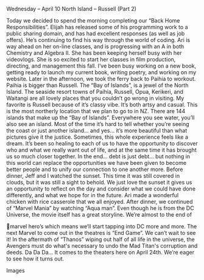Wednesday – April 10
North Island – Russell
(Part 2)

Today we decided to spend the morning completing our “Back Home Responsibilities”.
Elijah has released some of his programming work to a public sharing domain, and has
had excellent responses (as well as job offers). He’s continuing to find his way through
the world of coding. Ari is way ahead on her on-line classes, and is progressing with an
A in both Chemistry and Algebra II. She has been keeping herself busy with her videovlogs. She is so excited to start her classes in film production, directing, and
management this fall. I’ve been busy working on a new book, getting ready to launch
my current book, writing poetry, and working on my website.
Later in the afternoon, we took the ferry back to Paihia to workout. Paihia is bigger
than Russell. The “Bay of Islands”, is a jewel of the North Island. The seaside resort towns
of Paihia, Russell, Opua, Kerikeri, and Waitangi are all lovely places that you couldn’t
go wrong in visiting. My favorite is Russell because of it’s classy vibe. It’s both artsy and
casual. This is the most northerly location that we plan to go to in NZ. There are 144
islands that make up the “Bay of Islands”. Everywhere you see water, you’ll also see an
island. Most of the time it’s hard to tell whether you’re seeing the coast or just another
island… and yes… it’s more beautiful than what pictures give it the justice. Sometimes,
this whole experience feels like a dream. It’s been so healing to each of us to have the
opportunity to discover who and what we really want out of life, and at the same time
it has brought us so much closer together. In the end… debt is just debt… but nothing
in this world can replace the opportunities we have been given to become better
people and to unify our connection to one another more.
Before dinner, Jeff and I watched the sunset. This time it was still covered in clouds, but
it was still a sight to behold. We just love the sunset it gives us an opportunity to reflect
on the day and consider what we could have done differently, and what we hope for
in the future.
Ari made a wonderful chicken with rice casserole that we all enjoyed. After dinner,
we continued of “Marvel Mania” by watching “Aqua man”. Even though he is from
the DC Universe, the movie itself has a great storyline. We’re almost to the end of

marvel hero’s which means we’ll start tapping into DC more and more. The next Marvel
to come out in the theatres is “End Game”. We can’t wait to see it! In the aftermath
of “Thanos” wiping out half of all life in the universe, the Avengers must do what's
necessary to undo the Mad Titan's corruption and deeds. Da Da Da… It comes to the
theaters here on April 24th. We’re eager to see how it turns out.

Images

